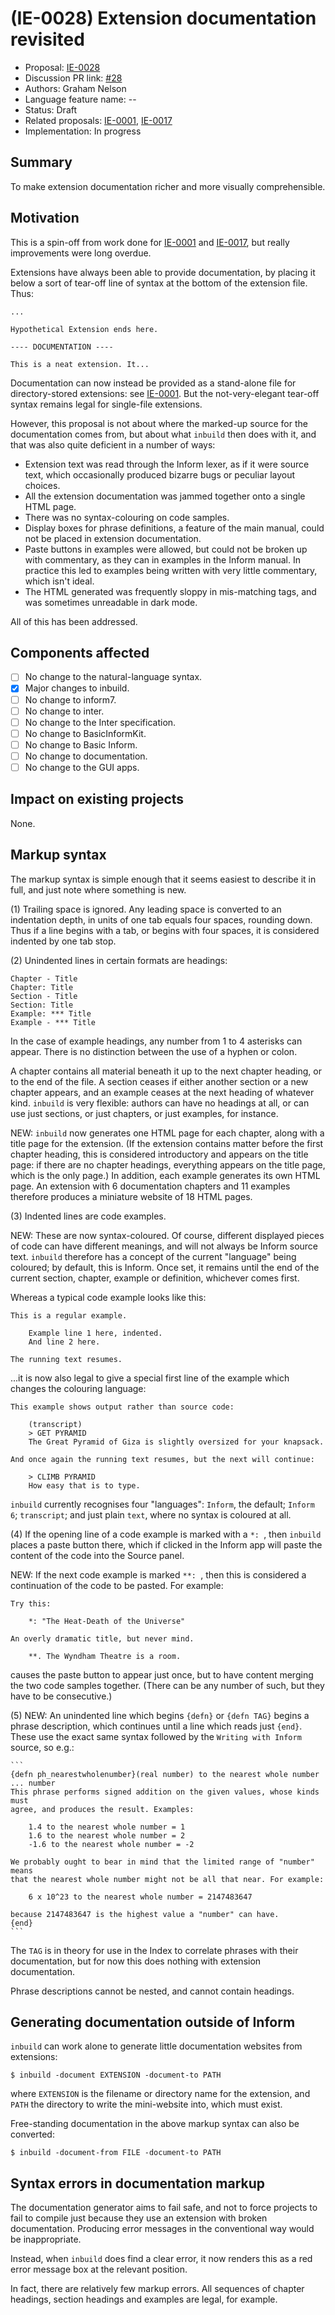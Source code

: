 # (IE-0028) Extension documentation revisited

* Proposal: [IE-0028](0028-extension-documentation-revisited.md)
* Discussion PR link: [#28](https://github.com/ganelson/inform-evolution/pull/28)
* Authors: Graham Nelson
* Language feature name: --
* Status: Draft
* Related proposals: [IE-0001](0001-extensions-with-resources.md), [IE-0017](0017-apps-and-extensions.md)
* Implementation: In progress

## Summary

To make extension documentation richer and more visually comprehensible.

## Motivation

This is a spin-off from work done for [IE-0001](0001-extensions-with-resources.md)
and [IE-0017](0017-apps-and-extensions.md), but really improvements were long overdue.

Extensions have always been able to provide documentation, by placing it below
a sort of tear-off line of syntax at the bottom of the extension file. Thus:

	...
	
	Hypothetical Extension ends here.
	
	---- DOCUMENTATION ----
	
	This is a neat extension. It...

Documentation can now instead be provided as a stand-alone file for
directory-stored extensions: see [IE-0001](0001-extensions-with-resources.md).
But the not-very-elegant tear-off syntax remains legal for single-file extensions.

However, this proposal is not about where the marked-up source for the documentation
comes from, but about what `inbuild` then does with it, and that was also quite
deficient in a number of ways:
* Extension text was read through the Inform lexer, as if it were source text,
which occasionally produced bizarre bugs or peculiar layout choices.
* All the extension documentation was jammed together onto a single HTML page.
* There was no syntax-colouring on code samples.
* Display boxes for phrase definitions, a feature of the main manual, could
not be placed in extension documentation.
* Paste buttons in examples were allowed, but could not be broken up with
commentary, as they can in examples in the Inform manual. In practice this
led to examples being written with very little commentary, which isn't ideal.
* The HTML generated was frequently sloppy in mis-matching tags, and was
sometimes unreadable in dark mode.

All of this has been addressed.

## Components affected

- [ ] No change to the natural-language syntax.
- [x] Major changes to inbuild.
- [ ] No change to inform7.
- [ ] No change to inter.
- [ ] No change to the Inter specification.
- [ ] No change to BasicInformKit.
- [ ] No change to Basic Inform.
- [ ] No change to documentation.
- [ ] No change to the GUI apps.

## Impact on existing projects

None.

## Markup syntax

The markup syntax is simple enough that it seems easiest to describe it in full,
and just note where something is new.

(1) Trailing space is ignored. Any leading space is converted to an indentation depth,
in units of one tab equals four spaces, rounding down. Thus if a line begins with
a tab, or begins with four spaces, it is considered indented by one tab stop.

(2) Unindented lines in certain formats are headings:

	Chapter - Title
	Chapter: Title
	Section - Title
	Section: Title
	Example: *** Title
	Example - *** Title

In the case of example headings, any number from 1 to 4 asterisks can appear.
There is no distinction between the use of a hyphen or colon.

A chapter contains all material beneath it up to the next chapter heading, or
to the end of the file. A section ceases if either another section or a new
chapter appears, and an example ceases at the next heading of whatever kind.
`inbuild` is very flexible: authors can have no headings at all, or can use
just sections, or just chapters, or just examples, for instance.

NEW: `inbuild` now generates one HTML page for each chapter, along
with a title page for the extension. (If the extension contains matter before
the first chapter heading, this is considered introductory and appears on the
title page: if there are no chapter headings, everything appears on the title
page, which is the only page.) In addition, each example generates its own
HTML page. An extension with 6 documentation chapters and 11 examples therefore
produces a miniature website of 18 HTML pages.

(3) Indented lines are code examples.

NEW: These are now syntax-coloured. Of course, different displayed pieces of
code can have different meanings, and will not always be Inform source text.
`inbuild` therefore has a concept of the current "language" being coloured;
by default, this is Inform. Once set, it remains until the end of the current
section, chapter, example or definition, whichever comes first.

Whereas a typical code example looks like this:

	This is a regular example.
	
		Example line 1 here, indented.
		And line 2 here.
	
	The running text resumes.

...it is now also legal to give a special first line of the example which
changes the colouring language:

	This example shows output rather than source code:
	
		(transcript)
		> GET PYRAMID
		The Great Pyramid of Giza is slightly oversized for your knapsack.
	
	And once again the running text resumes, but the next will continue:
	
		> CLIMB PYRAMID
		How easy that is to type.

`inbuild` currently recognises four "languages": `Inform`, the default;
`Inform 6`; `transcript`; and just plain `text`, where no syntax is coloured
at all.

(4) If the opening line of a code example is marked with a `*: `, then `inbuild`
places a paste button there, which if clicked in the Inform app will paste
the content of the code into the Source panel.

NEW: If the next code example is marked `**: `, then this is considered a continuation
of the code to be pasted. For example:

	Try this:
	
		*: "The Heat-Death of the Universe"
	
	An overly dramatic title, but never mind.
	
		**. The Wyndham Theatre is a room.

causes the paste button to appear just once, but to have content merging the
two code samples together. (There can be any number of such, but they have to
be consecutive.)

(5) NEW: An unindented line which begins `{defn}` or `{defn TAG}` begins a
phrase description, which continues until a line which reads just `{end}`.
These use the exact same syntax followed by the `Writing with Inform` source,
so e.g.:

	```
	{defn ph_nearestwholenumber}(real number) to the nearest whole number ... number
	This phrase performs signed addition on the given values, whose kinds must
	agree, and produces the result. Examples:
	
		1.4 to the nearest whole number = 1
		1.6 to the nearest whole number = 2
		-1.6 to the nearest whole number = -2
	
	We probably ought to bear in mind that the limited range of "number" means
	that the nearest whole number might not be all that near. For example:
	
		6 x 10^23 to the nearest whole number = 2147483647
	
	because 2147483647 is the highest value a "number" can have.
	{end}
	```

The `TAG` is in theory for use in the Index to correlate phrases with their
documentation, but for now this does nothing with extension documentation.

Phrase descriptions cannot be nested, and cannot contain headings.

## Generating documentation outside of Inform

`inbuild` can work alone to generate little documentation websites from
extensions:

	$ inbuild -document EXTENSION -document-to PATH

where `EXTENSION` is the filename or directory name for the extension, and
`PATH` the directory to write the mini-website into, which must exist.

Free-standing documentation in the above markup syntax can also be converted:

	$ inbuild -document-from FILE -document-to PATH

## Syntax errors in documentation markup

The documentation generator aims to fail safe, and not to force projects to
fail to compile just because they use an extension with broken documentation.
Producing error messages in the conventional way would be inappropriate.

Instead, when `inbuild` does find a clear error, it now renders this as a red
error message box at the relevant position.

In fact, there are relatively few markup errors. All sequences of chapter
headings, section headings and examples are legal, for example.
